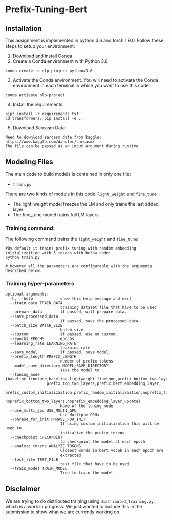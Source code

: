# Prefix-Tuning-Bert
## Installation

This assignment is implemented in python 3.6 and torch 1.9.0. Follow these steps to setup your environment:

1. [Download and install Conda](https://conda.io/projects/conda/en/latest/user-guide/install/index.html "Download and install Conda")
2. Create a Conda environment with Python 3.6
```
conda create -n nlp-project python=3.6
```

3. Activate the Conda environment. You will need to activate the Conda environment in each terminal in which you want to use this code.
```
conda activate nlp-project
```
4. Install the requirements:
```
pip3 install -r requirements.txt
cd transformers; pip install -e .;
```

5. Download Sarcasm Data:
```
Need to download sarcasm data from kaggle: https://www.kaggle.com/danofer/sarcasm/
The file can be passed as an input argument during runtime
```

## Modeling Files

The main code to build models is contained in only one file:

- `train.py`

There are two kinds of models in this code: `light_weight` and  `fine_tune`

- The light_weight model freezes the LM and only trains the last added  layer
- The fine_tune model trains full LM layers

### Training command:

The following command trains the `light_weight` and  `fine_tune`:

```
#By default it trains prefix tuning with random embedding initializaition with 5 tokens with below code:
python train.py

# However all the parameters are configurable with the arguments described below.
```
### Training hyper-parameters
```
optional arguments:
  -h, --help            show this help message and exit
  --train_data TRAIN_DATA
                        training dataset file that have to be used
  --prepare_data        if passed, will prepare data.
  --save_processed_data
                        if passed, save the processed data.
  --batch_size BATCH_SIZE
                        batch_size
  --custom              if passed, use no custom.
  --epochs EPOCHS       epochs
  --learning_rate LEARNING_RATE
                        learning_rate
  --save_model          if passed, save model.
  --prefix_length PREFIX_LENGTH
                        number of prefix tokens
  --model_save_directory MODEL_SAVE_DIRECTORY
                        save the model to
  --tuning_mode {baseline_finetune,baseline_lightweight_finetune,prefix_bottom_two_layers,
                  prefix_top_two_layers,prefix_bert_embedding_layer,
                  prefix_custom_initializaition,prefix_random_initializaition,noprefix_top_two_layers,
                  noprefix_bottom_two_layers,noprefix_embedding_layer_update}
                        Name of the tuning_mode
  --use_multi_gpu USE_MULTI_GPU
                        Use Multiple GPUs
  --phrase_for_init PHRASE_FOR_INIT
                        If using custom initialization this will be used to
                        initialize the prefix tokens
  --checkpoint CHECKPOINT
                        to checkpoint the model at each epoch
  --analyze_tokens ANALYZE_TOKENS
                        Closest words in bert vocab in each epoch are
                        extracted
  --test_file TEST_FILE
                        test file that have to be used
  --train_model TRAIN_MODEL
                        True to train the model
```

## Disclaimer

We are trying to do distributed training using `distributed_training.py`, which is a work in progress. We just wanted to include this in the submission to show what we are currently working on.
